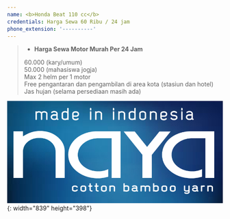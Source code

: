 ```yaml
---
name: <b>Honda Beat 110 cc</b>
credentials: Harga Sewa 60 Ribu / 24 jam
phone_extension: '----------'
---
```


> * **Harga Sewa Motor Murah Per 24 Jam**
>
> 60\.000 (kary/umum)<br>50\.000 (mahasiswa jogja)<br>Max 2 helm per 1 motor<br>Free pengantaran dan pengambilan di area kota (stasiun dan hotel)<br>Jas hujan (selama persediaan masih ada)

![](/uploads/naya-badge.jpg){: width="839" height="398"}